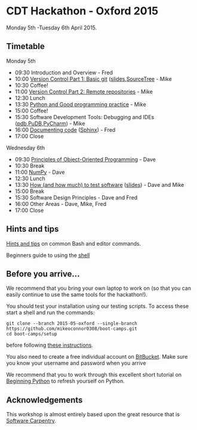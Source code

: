 # CDT Hackathon - Oxford 2015

Monday 5th -Tuesday 6th April 2015.

## Timetable

Monday 5th

* 09:30 Introduction and Overview - Fred
* 10:00 [Version Control Part 1: Basic git](version-control/README.md) ([slides](http://karthik.github.io/git_intro/#/slide-title),[SourceTree](http://www.sourcetreeapp.com/) - Mike
* 10:30 Coffee!
* 11:00 [Version Control Part 2: Remote repositories](version-control/README.md) - Mike
* 12:30 Lunch
* 13:30 [Python and Good programming practice](Python/python_and_good_programming_practice.md) - Mike
* 15:00 Coffee!
* 15:30 Software Development Tools: Debugging and IDEs ([pdb](https://docs.python.org/2/library/pdb.html),[PuDB](https://docs.python.org/2/library/pdb.html),[PyCharm](https://www.jetbrains.com/pycharm/)) - Mike
* 16:00 [Documenting code](Python/3_documenting_code.md) ([Sphinx](sphinx-doc.org)) - Fred
* 17:00 Close 

Wednesday 6th

* 09:30 [Principles of Object-Oriented Programming](Python/4_object_orientation.md) - Dave
* 10:30 Break
* 11:00 [NumPy](Python/5_numpy.md) - Dave
* 12:30 Lunch
* 13:30 [How (and how much) to test software](testing/README.md) ([slides](testing/Testing.ppt)) - Dave and Mike
* 15:00 Break
* 15:30 Software Design Principles - Dave and Fred
* 16:00 Other Areas - Dave, Mike, Fred
* 17:00 Close

## Hints and tips

[Hints and tips](HintsAndTips.md) on common Bash and editor commands.

Beginners guide to using the [shell](shell/README.md)
## Before you arrive...

We recommend that you bring your own laptop to work on (so 
that you can easily continue to use the same tools for the hackathon!).

You should test your installation using our testing scripts. To access these start a shell and run the 
commands:

    git clone --branch 2015-05-oxford --single-branch  https://github.com/mikeoconnor0308/boot-camps.git
    cd boot-camps/setup

before following [these instructions](setup/README.md).

You also need to create a free individual account on 
[BitBucket](https://bitbucket.org/account/signup/). Make sure 
you know your username and password when you arrive

We recommend that you to work through this excellent short tutorial on 
[Beginning Python](http://chryswoods.com/beginning_python) to refresh yourself on Python. 

## Acknowledgements 

This workshop is almost entirely based upon the great resource that is [Software Carpentry](https://software-carpentry.org/).
